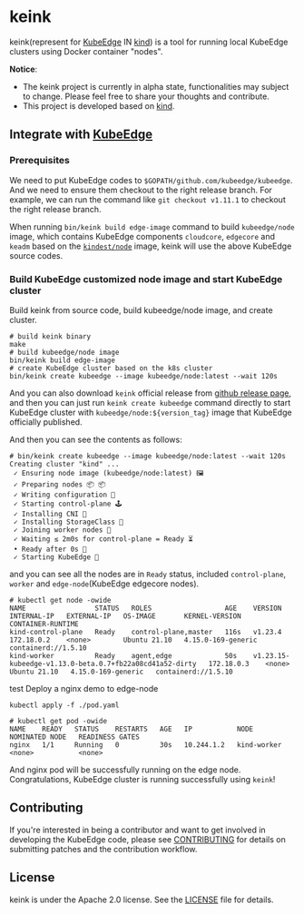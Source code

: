 # keink

keink(represent for [KubeEdge](https://github.com/kubeedge/kubeedge) IN [kind](https://github.com/kubernetes-sigs/kind)) is a tool for running local KubeEdge clusters using Docker container "nodes".

**Notice**: 
- The keink project is currently in alpha state, functionalities may subject to change. Please feel free to share your thoughts and contribute.
- This project is developed based on [kind](https://github.com/kubernetes-sigs/kind).

## Integrate with [KubeEdge](https://github.com/kubeedge/kubeedge)

### Prerequisites
We need to put KubeEdge codes to `$GOPATH/github.com/kubeedge/kubeedge`.
And we need to ensure them checkout to the right release branch. For example, we can run the command like `git checkout v1.11.1` to checkout the right release branch.

When running `bin/keink build edge-image` command to build `kubeedge/node` image, which contains KubeEdge components `cloudcore`, `edgecore` and `keadm` based on the [`kindest/node`](https://hub.docker.com/r/kindest/node) image, keink will use the above KubeEdge source codes.

### Build KubeEdge customized node image and start KubeEdge cluster

Build keink from source code, build kubeedge/node image, and create cluster.
```shell
# build keink binary
make
# build kubeedge/node image
bin/keink build edge-image
# create KubeEdge cluster based on the k8s cluster
bin/keink create kubeedge --image kubeedge/node:latest --wait 120s
```

And you can also download `keink` official release from [github release page](https://github.com/kubeedge/keink/releases), and then you can just run `keink create kubeedge` command directly to start KubeEdge cluster with `kubeedge/node:${version_tag}` image that KubeEdge officially published.

And then you can see the contents as follows:
```shell
# bin/keink create kubeedge --image kubeedge/node:latest --wait 120s 
Creating cluster "kind" ...
 ✓ Ensuring node image (kubeedge/node:latest) 🖼
 ✓ Preparing nodes 📦 📦  
 ✓ Writing configuration 📜 
 ✓ Starting control-plane 🕹️️️️️️️️️️️️️️️️️️️️️️️️️️️️️️️️️️️️️️️️️️️️️️️️️️️️️️️️️️️️️️️️️️️️️️️️️️️️️️️️️️️️️️️️️️️️️️️️️️️️️️️️️️ 
 ✓ Installing CNI 🔌 
 ✓ Installing StorageClass 💾 
 ✓ Joining worker nodes 🚜 
 ✓ Waiting ≤ 2m0s for control-plane = Ready ⏳ 
 • Ready after 0s 💚
 ✓ Starting KubeEdge 📜
```


and you can see all the nodes are in `Ready` status, included `control-plane`, `worker` and `edge-node`(KubeEdge edgecore nodes).
```shell
# kubectl get node -owide
NAME                 STATUS   ROLES                  AGE    VERSION                                                   INTERNAL-IP   EXTERNAL-IP   OS-IMAGE       KERNEL-VERSION       CONTAINER-RUNTIME
kind-control-plane   Ready    control-plane,master   116s   v1.23.4                                                   172.18.0.2    <none>        Ubuntu 21.10   4.15.0-169-generic   containerd://1.5.10
kind-worker          Ready    agent,edge             50s    v1.23.15-kubeedge-v1.13.0-beta.0.7+fb22a08cd41a52-dirty   172.18.0.3    <none>        Ubuntu 21.10   4.15.0-169-generic   containerd://1.5.10
```

test
Deploy a nginx demo to edge-node
```shell
kubectl apply -f ./pod.yaml
```

```
# kubectl get pod -owide
NAME    READY   STATUS    RESTARTS   AGE   IP           NODE          NOMINATED NODE   READINESS GATES
nginx   1/1     Running   0          30s   10.244.1.2   kind-worker   <none>           <none>
```

And nginx pod will be successfully running on the edge node. Congratulations, KubeEdge cluster is running successfully using `keink`!


## Contributing

If you're interested in being a contributor and want to get involved in
developing the KubeEdge code, please see [CONTRIBUTING](./CONTRIBUTING.md) for
details on submitting patches and the contribution workflow.


## License

keink is under the Apache 2.0 license. See the [LICENSE](license) file for details.
